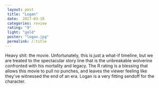 ```yaml
---
 layout: post
 title: "Logan"
 date:  2017-03-18
 categories: review 
 rating: "9"
 light: "gold"
 poster: "logan.jpg"
 permalink: /:title
---
```



Heavy shit: the movie. Unfortunately, this is just a what-if timeline, but we are treated to the spectacular story line that is the unbreakable wolverine confronted with his mortality and legacy. The R rating is a blessing that allows this movie to pull no punches, and leaves the viewer feeling like they've witnessed the end of an era. Logan is a very fitting sendoff for the character.